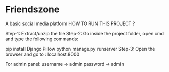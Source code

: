# Friendszone
A basic social media platform
HOW TO RUN THIS PROJECT ?

Step-1: Extract/unzip the file
Step-2: Go inside the project folder, open cmd and type the following commands:

pip install Django Pillow
python manage.py runserver
Step-3: Open the browser and go to : localhost:8000

For admin panel:
username -> admin
password -> admin
